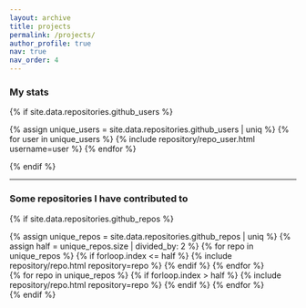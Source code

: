 ```yaml
---
layout: archive
title: projects
permalink: /projects/
author_profile: true
nav: true
nav_order: 4
---
```


### My stats

{% if site.data.repositories.github_users %}
<div class="repositories d-flex flex-wrap flex-md-row flex-column justify-content-between align-items-center">
  {% assign unique_users = site.data.repositories.github_users | uniq %}
  {% for user in unique_users %}
    {% include repository/repo_user.html username=user %}
  {% endfor %}

{% endif %}
</div>

---

### Some repositories I have contributed to

{% if site.data.repositories.github_repos %}
<div class="repositories d-flex flex-wrap justify-content-between">
  <div class="column">
    {% assign unique_repos = site.data.repositories.github_repos | uniq %}
    {% assign half = unique_repos.size | divided_by: 2 %}
    {% for repo in unique_repos %}
      {% if forloop.index <= half %}
        {% include repository/repo.html repository=repo %}
      {% endif %}
    {% endfor %}
  </div>
  <div class="column">
    {% for repo in unique_repos %}
      {% if forloop.index > half %}
        {% include repository/repo.html repository=repo %}
      {% endif %}
    {% endfor %}
  </div>
</div>
{% endif %}


